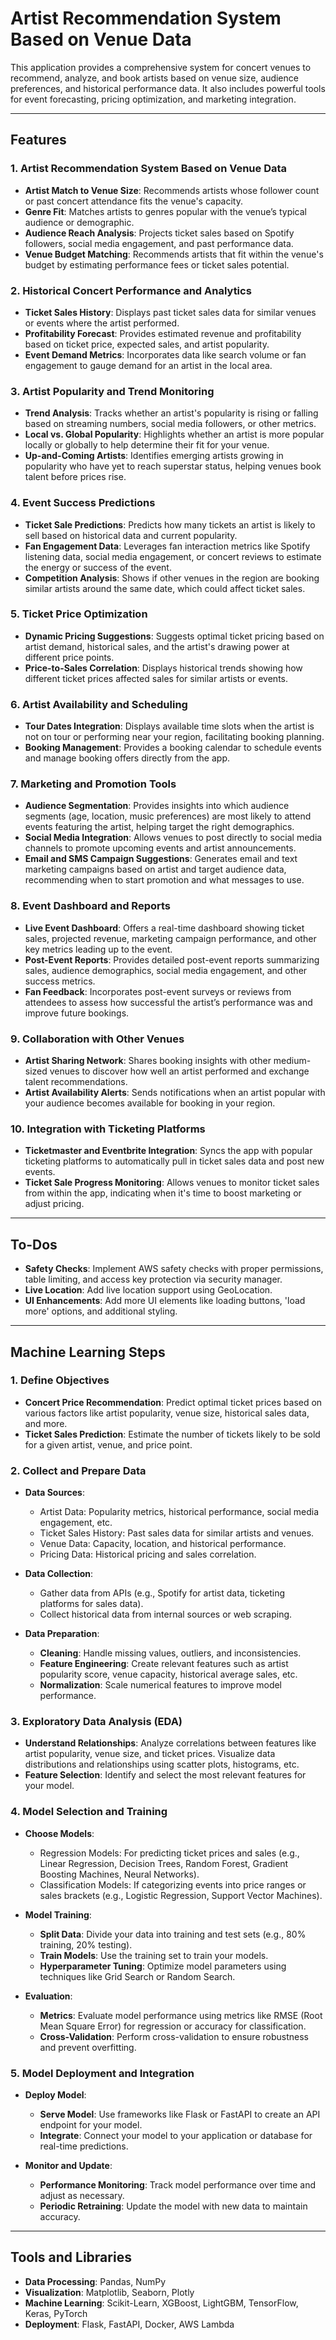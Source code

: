 # Artist Recommendation System Based on Venue Data

This application provides a comprehensive system for concert venues to recommend, analyze, and book artists based on venue size, audience preferences, and historical performance data. It also includes powerful tools for event forecasting, pricing optimization, and marketing integration.

---

## Features

### 1. Artist Recommendation System Based on Venue Data

- **Artist Match to Venue Size**: Recommends artists whose follower count or past concert attendance fits the venue's capacity.
- **Genre Fit**: Matches artists to genres popular with the venue’s typical audience or demographic.
- **Audience Reach Analysis**: Projects ticket sales based on Spotify followers, social media engagement, and past performance data.
- **Venue Budget Matching**: Recommends artists that fit within the venue's budget by estimating performance fees or ticket sales potential.

### 2. Historical Concert Performance and Analytics

- **Ticket Sales History**: Displays past ticket sales data for similar venues or events where the artist performed.
- **Profitability Forecast**: Provides estimated revenue and profitability based on ticket price, expected sales, and artist popularity.
- **Event Demand Metrics**: Incorporates data like search volume or fan engagement to gauge demand for an artist in the local area.

### 3. Artist Popularity and Trend Monitoring

- **Trend Analysis**: Tracks whether an artist's popularity is rising or falling based on streaming numbers, social media followers, or other metrics.
- **Local vs. Global Popularity**: Highlights whether an artist is more popular locally or globally to help determine their fit for your venue.
- **Up-and-Coming Artists**: Identifies emerging artists growing in popularity who have yet to reach superstar status, helping venues book talent before prices rise.

### 4. Event Success Predictions

- **Ticket Sale Predictions**: Predicts how many tickets an artist is likely to sell based on historical data and current popularity.
- **Fan Engagement Data**: Leverages fan interaction metrics like Spotify listening data, social media engagement, or concert reviews to estimate the energy or success of the event.
- **Competition Analysis**: Shows if other venues in the region are booking similar artists around the same date, which could affect ticket sales.

### 5. Ticket Price Optimization

- **Dynamic Pricing Suggestions**: Suggests optimal ticket pricing based on artist demand, historical sales, and the artist's drawing power at different price points.
- **Price-to-Sales Correlation**: Displays historical trends showing how different ticket prices affected sales for similar artists or events.

### 6. Artist Availability and Scheduling

- **Tour Dates Integration**: Displays available time slots when the artist is not on tour or performing near your region, facilitating booking planning.
- **Booking Management**: Provides a booking calendar to schedule events and manage booking offers directly from the app.

### 7. Marketing and Promotion Tools

- **Audience Segmentation**: Provides insights into which audience segments (age, location, music preferences) are most likely to attend events featuring the artist, helping target the right demographics.
- **Social Media Integration**: Allows venues to post directly to social media channels to promote upcoming events and artist announcements.
- **Email and SMS Campaign Suggestions**: Generates email and text marketing campaigns based on artist and target audience data, recommending when to start promotion and what messages to use.

### 8. Event Dashboard and Reports

- **Live Event Dashboard**: Offers a real-time dashboard showing ticket sales, projected revenue, marketing campaign performance, and other key metrics leading up to the event.
- **Post-Event Reports**: Provides detailed post-event reports summarizing sales, audience demographics, social media engagement, and other success metrics.
- **Fan Feedback**: Incorporates post-event surveys or reviews from attendees to assess how successful the artist’s performance was and improve future bookings.

### 9. Collaboration with Other Venues

- **Artist Sharing Network**: Shares booking insights with other medium-sized venues to discover how well an artist performed and exchange talent recommendations.
- **Artist Availability Alerts**: Sends notifications when an artist popular with your audience becomes available for booking in your region.

### 10. Integration with Ticketing Platforms

- **Ticketmaster and Eventbrite Integration**: Syncs the app with popular ticketing platforms to automatically pull in ticket sales data and post new events.
- **Ticket Sale Progress Monitoring**: Allows venues to monitor ticket sales from within the app, indicating when it's time to boost marketing or adjust pricing.

---

## To-Dos

- **Safety Checks**: Implement AWS safety checks with proper permissions, table limiting, and access key protection via security manager.
- **Live Location**: Add live location support using GeoLocation.
- **UI Enhancements**: Add more UI elements like loading buttons, 'load more' options, and additional styling.

---

## Machine Learning Steps

### 1. Define Objectives

- **Concert Price Recommendation**: Predict optimal ticket prices based on various factors like artist popularity, venue size, historical sales data, and more.
- **Ticket Sales Prediction**: Estimate the number of tickets likely to be sold for a given artist, venue, and price point.

### 2. Collect and Prepare Data

- **Data Sources**:
  - Artist Data: Popularity metrics, historical performance, social media engagement, etc.
  - Ticket Sales History: Past sales data for similar artists and venues.
  - Venue Data: Capacity, location, and historical performance.
  - Pricing Data: Historical pricing and sales correlation.
  
- **Data Collection**:
  - Gather data from APIs (e.g., Spotify for artist data, ticketing platforms for sales data).
  - Collect historical data from internal sources or web scraping.

- **Data Preparation**:
  - **Cleaning**: Handle missing values, outliers, and inconsistencies.
  - **Feature Engineering**: Create relevant features such as artist popularity score, venue capacity, historical average sales, etc.
  - **Normalization**: Scale numerical features to improve model performance.

### 3. Exploratory Data Analysis (EDA)

- **Understand Relationships**: Analyze correlations between features like artist popularity, venue size, and ticket prices. Visualize data distributions and relationships using scatter plots, histograms, etc.
- **Feature Selection**: Identify and select the most relevant features for your model.

### 4. Model Selection and Training

- **Choose Models**:
  - Regression Models: For predicting ticket prices and sales (e.g., Linear Regression, Decision Trees, Random Forest, Gradient Boosting Machines, Neural Networks).
  - Classification Models: If categorizing events into price ranges or sales brackets (e.g., Logistic Regression, Support Vector Machines).
  
- **Model Training**:
  - **Split Data**: Divide your data into training and test sets (e.g., 80% training, 20% testing).
  - **Train Models**: Use the training set to train your models.
  - **Hyperparameter Tuning**: Optimize model parameters using techniques like Grid Search or Random Search.
  
- **Evaluation**:
  - **Metrics**: Evaluate model performance using metrics like RMSE (Root Mean Square Error) for regression or accuracy for classification.
  - **Cross-Validation**: Perform cross-validation to ensure robustness and prevent overfitting.

### 5. Model Deployment and Integration

- **Deploy Model**:
  - **Serve Model**: Use frameworks like Flask or FastAPI to create an API endpoint for your model.
  - **Integrate**: Connect your model to your application or database for real-time predictions.
  
- **Monitor and Update**:
  - **Performance Monitoring**: Track model performance over time and adjust as necessary.
  - **Periodic Retraining**: Update the model with new data to maintain accuracy.

---

## Tools and Libraries

- **Data Processing**: Pandas, NumPy
- **Visualization**: Matplotlib, Seaborn, Plotly
- **Machine Learning**: Scikit-Learn, XGBoost, LightGBM, TensorFlow, Keras, PyTorch
- **Deployment**: Flask, FastAPI, Docker, AWS Lambda
